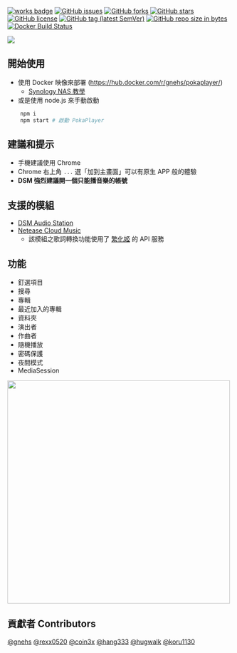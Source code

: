 [![works badge](https://cdn.rawgit.com/nikku/works-on-my-machine/v0.2.0/badge.svg)](https://github.com/nikku/works-on-my-machine)
[![GitHub issues](https://img.shields.io/github/issues/gnehs/PokaPlayer.svg)](https://github.com/gnehs/PokaPlayer/issues)
[![GitHub forks](https://img.shields.io/github/forks/gnehs/PokaPlayer.svg)](https://github.com/gnehs/PokaPlayer/network)
[![GitHub stars](https://img.shields.io/github/stars/gnehs/PokaPlayer.svg)](https://github.com/gnehs/PokaPlayer/stargazers)
[![GitHub license](https://img.shields.io/github/license/gnehs/PokaPlayer.svg)](https://github.com/gnehs/PokaPlayer/blob/master/LICENSE)
[![GitHub tag (latest SemVer)](https://img.shields.io/github/tag/gnehs/PokaPlayer.svg)](https://github.com/gnehs/PokaPlayer/releases/latest)
[![GitHub repo size in bytes](https://img.shields.io/github/repo-size/gnehs/PokaPlayer.svg)](https://github.com/gnehs/PokaPlayer/archive/master.zip)
[![Docker Build Status](https://img.shields.io/docker/build/gnehs/pokaplayer.svg)](https://hub.docker.com/r/gnehs/pokaplayer/)


![](https://i.imgur.com/eOSlvuw.png)


## 開始使用

-   使用 Docker 映像來部署 (https://hub.docker.com/r/gnehs/pokaplayer/)
    -   [Synology NAS 教學](https://github.com/gnehs/PokaPlayer/wiki/%E5%A6%82%E4%BD%95%E5%9C%A8-Synology-NAS-%E4%BD%BF%E7%94%A8-Docker-%E9%83%A8%E7%BD%B2-PokaPlayer)
-   或是使用 node.js 來手動啟動
```bash
    npm i
    npm start # 啟動 PokaPlayer
```

## 建議和提示

-   手機建議使用 Chrome
-   Chrome 右上角 `...` 選「加到主畫面」可以有原生 APP 般的體驗
-   **DSM 強烈建議開一個只能播音樂的帳號**

## 支援的模組

-   [DSM Audio Station](https://www.synology.com/zh-tw/dsm/feature/audio_station)
-   [Netease Cloud Music](https://music.163.com/)
    -   該模組之歌詞轉換功能使用了 [繁化姬](https://zhconvert.org/) 的 API 服務

## 功能

-   釘選項目
-   搜尋
-   專輯
-   最近加入的專輯
-   資料夾
-   演出者
-   作曲者
-   隨機播放
-   密碼保護
-   夜間模式
-   MediaSession

<img src="https://i.imgur.com/DLO96iq.png" width="500px">

## 貢獻者 Contributors

[@gnehs](https://github.com/gnehs)
[@rexx0520](https://github.com/rexx0520)
[@coin3x](https://github.com/coin3x)
[@hang333](https://github.com/hang333)
[@hugwalk](https://github.com/hugwalk)
[@koru1130](https://github.com/koru1130)
